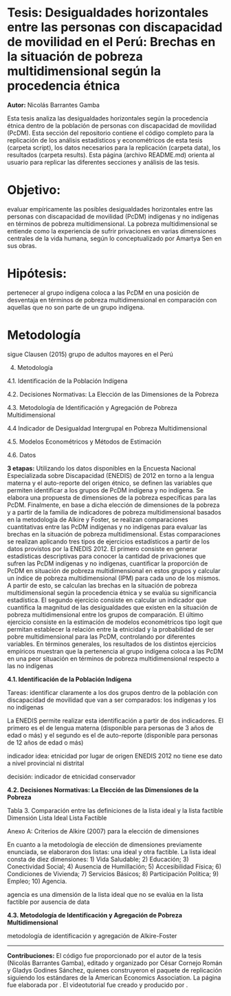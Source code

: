 # Tesis: Desigualdades horizontales entre las personas con discapacidad de movilidad en el Perú: Brechas en la situación de pobreza multidimensional según la procedencia étnica

__Autor:__ Nicolás Barrantes Gamba 


Esta tesis analiza las desigualdades horizontales según la procedencia étnica dentro de la población de personas con discapacidad de movilidad (PcDM).
Esta sección del repositorio contiene el código completo para la replicación de los análisis estadísticos y econométricos de esta tesis (carpeta script), los datos necesarios para la replicación (carpeta data), los resultados (carpeta results). Esta página (archivo README.md) orienta al usuario para replicar las diferentes secciones y análisis de las tesis.


# Objetivo: 

evaluar empíricamente las posibles desigualdades horizontales entre las personas con discapacidad de movilidad (PcDM) indígenas y no indígenas en términos de pobreza multidimensional. La pobreza multidimensional se entiende como la experiencia de sufrir privaciones en varias dimensiones centrales de la vida humana, según lo conceptualizado por Amartya Sen en sus obras.

# Hipótesis: 
pertenecer al grupo indígena coloca a las PcDM en una posición de desventaja en términos de pobreza multidimensional en comparación con aquellas que no son parte de un grupo indígena.

# Metodología

sigue Clausen (2015) grupo de adultos mayores en el Perú

4. Metodología


4.1. Identificación de la Población Indígena


4.2. Decisiones Normativas: La Elección de las Dimensiones de la Pobreza


4.3. Metodología de Identificación y Agregación de Pobreza Multidimensional


4.4 Indicador de Desigualdad Intergrupal en Pobreza Multidimensional


4.5. Modelos Econométricos y Métodos de Estimación


4.6. Datos


__3 etapas:__
Utilizando los datos disponibles en la Encuesta Nacional Especializada sobre Discapacidad (ENEDIS) de 2012 en torno a la lengua materna y el auto-reporte del origen étnico, se definen las variables que permiten identificar a los grupos de PcDM indígena y no indígena.
Se elabora una propuesta de dimensiones de la pobreza específicas para las PcDM.
Finalmente, en base a dicha elección de dimensiones de la pobreza y a partir de la familia de indicadores de pobreza multidimensional basados en la metodología de Alkire y Foster, se realizan comparaciones cuantitativas entre las PcDM indígenas y no indígenas para evaluar las brechas en la situación de pobreza multidimensional. Estas comparaciones se realizan aplicando tres tipos de ejercicios estadísticos a partir de los datos provistos por la ENEDIS 2012.
El primero consiste en generar estadísticas descriptivas para conocer la cantidad de privaciones que sufren las PcDM indígenas y no indígenas, cuantificar la proporción de PcDM en situación de pobreza multidimensional en estos grupos y calcular un índice de pobreza multidimensional (IPM) para cada uno de los mismos. A partir de esto, se calculan las brechas en la situación de pobreza multidimensional según la procedencia étnica y se evalúa su significancia estadística.
El segundo ejercicio consiste en calcular un indicador que cuantifica la magnitud de las desigualdades que existen en la situación de pobreza multidimensional entre los grupos de comparación. 
El último ejercicio consiste en la estimación de modelos econométricos tipo logit que permitan establecer la relación entre la etnicidad y la probabilidad de ser pobre multidimensional para las PcDM, controlando por diferentes variables. En términos generales, los resultados de los distintos ejercicios empíricos muestran que la pertenencia al grupo indígena coloca a las PcDM en una peor situación en términos de pobreza multidimensional respecto a las no indígenas


__4.1. Identificación de la Población Indígena__

Tareas:
identificar claramente a los dos grupos dentro de la población con discapacidad de movilidad que van a ser comparados: los indígenas y los no indígenas

La ENEDIS permite realizar esta identificación a partir de dos indicadores. El primero es el de lengua materna (disponible para personas de 3 años de edad o más) y el segundo es el de auto-reporte (disponible para personas de 12 años de edad o más)


indicador idea: etnicidad por lugar de origen
ENEDIS 2012 no tiene ese dato a nivel provincial ni distrital

decisión: indicador de etnicidad conservador

__4.2. Decisiones Normativas: La Elección de las Dimensiones de la Pobreza__

Tabla 3. Comparación entre las definiciones de la lista ideal y la lista factible
Dimensión
Lista Ideal
Lista Factible

Anexo A: Criterios de Alkire (2007) para la elección de dimensiones

En cuanto a la metodología de elección de dimensiones previamente enunciada, se elaboraron dos listas: una ideal y otra factible. La lista ideal consta de diez dimensiones: 1) Vida Saludable; 2) Educación; 3) Conectividad Social; 4) Ausencia de Humillación; 5) Accesibilidad Física; 6) Condiciones de Vivienda; 7) Servicios Básicos; 8) Participación Política; 9) Empleo; 10) Agencia.

agencia es una dimensión de la lista ideal que no se evalúa en la lista factible por ausencia de data

__4.3. Metodología de Identificación y Agregación de Pobreza Multidimensional__

metodología de identificación y agregación de Alkire-Foster



-----
__Contribuciones:__ El código fue proporcionado por el autor de la tesis (Nicolás Barrantes Gamba), editado y organizado por César Cornejo Román y Gladys Godines Sánchez, quienes construyeron el paquete de replicación siguiendo los estándares de la American Economics Association. La página fue elaborada por . El videotutorial fue creado y producido por .
